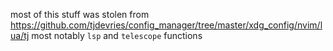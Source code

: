 most of this stuff was stolen from https://github.com/tjdevries/config_manager/tree/master/xdg_config/nvim/lua/tj most notably `lsp` and `telescope` functions
